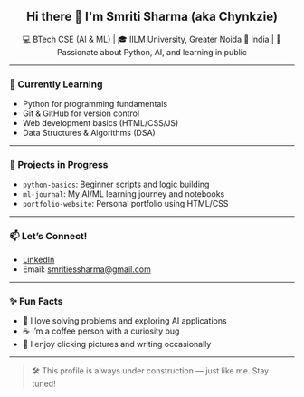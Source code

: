 <h2 align="center">Hi there 👋 I'm Smriti Sharma (aka Chynkzie)</h2>

<p align="center">
💻 BTech CSE (AI & ML) | 🎓 IILM University, Greater Noida  
📍 India | 🎯 Passionate about Python, AI, and learning in public  
</p>

---

### 🌱 Currently Learning
- Python for programming fundamentals
- Git & GitHub for version control
- Web development basics (HTML/CSS/JS)
- Data Structures & Algorithms (DSA)

---

### 📌 Projects in Progress
- `python-basics`: Beginner scripts and logic building
- `ml-journal`: My AI/ML learning journey and notebooks
- `portfolio-website`: Personal portfolio using HTML/CSS

---

### 📫 Let’s Connect!
- [LinkedIn](https://www.linkedin.com/in/smritiesharma)  
- Email: smritiessharma@gmail.com

---

### ✨ Fun Facts
- 🧠 I love solving problems and exploring AI applications  
- ☕ I’m a coffee person with a curiosity bug  
- 📸 I enjoy clicking pictures and writing occasionally

---

> 🛠️ This profile is always under construction — just like me. Stay tuned!
